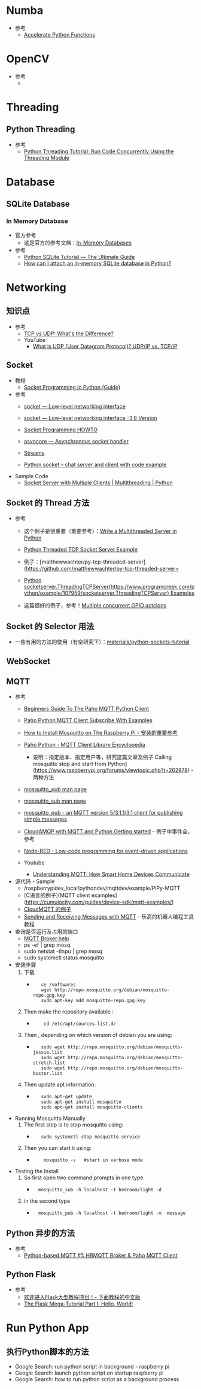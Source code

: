# Numba
   * 参考
      + [Accelerate Python Functions](https://numba.pydata.org/)<br>
# OpenCV
   * 参考
      + []()<br>
# Threading
## Python Threading
   * 参考
      + [Python Threading Tutorial: Run Code Concurrently Using the Threading Module](https://www.youtube.com/watch?v=IEEhzQoKtQU)<br>
# Database
## SQLite Database
### In Memory Database
   * 官方参考
      + 这是官方的参考文档：[In-Memory Databases](https://www.sqlite.org/inmemorydb.html)<br>
   * 参考
      + [Python SQLite Tutorial — The Ultimate Guide](https://towardsdatascience.com/python-sqlite-tutorial-the-ultimate-guide-fdcb8d7a4f30)<br>
      + [How can I attach an in-memory SQLite database in Python?](https://stackoverflow.com/questions/32681761/how-can-i-attach-an-in-memory-sqlite-database-in-python/32681822#32681822)<br>

# Networking
## 知识点
   * 参考
      + [TCP vs UDP: What's the Difference?](https://www.guru99.com/tcp-vs-udp-understanding-the-difference.html)<br>
      + YouTube
         - [What is UDP (User Datagram Protocol)? UDP/IP vs. TCP/IP](https://www.youtube.com/watch?v=zFS0FaSqvcQ)<br>
## Socket
   * 教程
      + [Socket Programming in Python (Guide)](https://realpython.com/python-sockets/)<br>
   * 参考
      + [socket — Low-level networking interface](https://docs.python.org/3/library/socket.html)<br>
      + [socket — Low-level networking interface -3.8 Version](https://docs.python.org/3.8/library/socket.html)<br>
      + [Socket Programming HOWTO](https://docs.python.org/3/howto/sockets.html)<br>
      + [asyncore — Asynchronous socket handler](https://docs.python.org/3.8/library/asyncore.html)<br>
      + [Streams](https://docs.python.org/3.8/library/asyncio-stream.html)<br>
      
      
      + [Python socket – chat server and client with code example](https://www.binarytides.com/code-chat-application-server-client-sockets-python/)<br>
   * Sample Code
      + [Socket Server with Multiple Clients | Multithreading | Python](https://codezup.com/socket-server-with-multiple-clients-model-multithreading-python/)<br>

## Socket 的 Thread 方法
   * 参考
      + 这个例子是很重要（重要参考）：[Write a Multithreaded Server in Python](https://www.techbeamers.com/python-tutorial-write-multithreaded-python-server/)<br>
      + [Python Threaded TCP Socket Server Example](https://forum.derivative.ca/t/python-threaded-tcp-socket-server-example/12002)<br>
      + 例子：[matthewwachter/py-tcp-threaded-server](https://github.com/matthewwachter/py-tcp-threaded-server><br>
      + [Python socketserver.ThreadingTCPServer(https://www.programcreek.com/python/example/107959/socketserver.ThreadingTCPServer) Examples]()<br>
      
      
      + 这篇很好的例子，参考！[Multiple concurrent GPIO actcions](https://www.raspberrypi.org/forums/viewtopic.php?t=175252)<br>

## Socket 的 Selector 用法
   * 一些有用的方法的使用（有空研究下）：[materials/python-sockets-tutorial](https://github.com/realpython/materials/blob/master/python-sockets-tutorial/multiconn-server.py)<br>

## WebSocket 

## MQTT
   * 参考
      + [Beginners Guide To The Paho MQTT Python Client](http://www.steves-internet-guide.com/into-mqtt-python-client/)<br>
      + [Paho Python MQTT Client Subscribe With Examples](http://www.steves-internet-guide.com/subscribing-topics-mqtt-client/)<br>
      + [How to Install Mosquitto on The Raspberry Pi - 安装的重要参考](https://stevessmarthomeguide.com/install-mosquitto-raspberry-pi/)<br>
      + [Paho Python - MQTT Client Library Encyclopedia](https://www.hivemq.com/blog/mqtt-client-library-paho-python/)<br>
         - 说明：指定版本、指定用户等，研究这篇文章及例子
Calling mosquitto stop and start from Python](https://www.raspberrypi.org/forums/viewtopic.php?t=262978) - 两种方法<br>
      + [mosquitto_pub man page](https://mosquitto.org/man/mosquitto_pub-1.html)<br>
      + [mosquitto_sub man page](https://mosquitto.org/man/mosquitto_sub-1.html)<br>
      + [mosquitto_pub - an MQTT version 5/3.1.1/3.1 client for publishing simple messages](https://manpages.debian.org/testing/mosquitto-clients/mosquitto_pub.1.en.html)<br>
      + [CloudAMQP with MQTT and Python Getting started](https://www.cloudamqp.com/docs/python_mqtt.html) - 例子中事件全，参考<br>
      
      + [Node-RED - Low-code programming for event-driven applications](https://nodered.org/)<br>
      + Youtube
         - [Understanding MQTT: How Smart Home Devices Communicate](https://www.youtube.com/watch?v=NjKK5ab0-Kk)<br>
   * 源代码 - Sample
      + /raspberrypidev_local/pythondev/mqttdev/example/PiPy-MQTT
      + [C语言的例子](MQTT client examples](https://cumulocity.com/guides/device-sdk/mqtt-examples/)<br>
      + [CloudMQTT 的例子](https://www.cloudmqtt.com/docs/python.html)<br>
      + [Sending and Receiving Messages with MQTT](https://www.ev3dev.org/docs/tutorials/sending-and-receiving-messages-with-mqtt/) - 乐高的机器人编程工具教程<br>
   * 查询是否运行及占用的端口
      + [MQTT Broker help](https://www.raspberrypi.org/forums/viewtopic.php?t=268552)<br>
      + ps -ef | grep mosq
      + sudo netstat -tlnpu | grep mosq
      + sudo systemctl status mosquitto
   * 安装步骤
      1. 下载
         - ```
              ce /softwares
              wget http://repo.mosquitto.org/debian/mosquitto-repo.gpg.key
              sudo apt-key add mosquitto-repo.gpg.key
           ```
      2. Then make the repository available :
         - ```
               cd /etc/apt/sources.list.d/
           ```
      3. Then , depending on which version of debian you are using:
         - ```
              sudo wget http://repo.mosquitto.org/debian/mosquitto-jessie.list
              sudo wget http://repo.mosquitto.org/debian/mosquitto-stretch.list
              sudo wget http://repo.mosquitto.org/debian/mosquitto-buster.list
           ```
      4. Then update apt information:
         - ```
              sudo apt-get update
              sudo apt-get install mosquitto
              sudo apt-get install mosquitto-clients
           ```
   * Running Mosquitto Manually
      1. The first step is to stop mosquitto using:
         - ```
              sudo systemctl stop mosquitto.service 
           ```
      2. Then you can start it using:
         - ```
               mosquitto -v   #start in verbose mode
           ```
   * Testing the Install
      1. So first open two command prompts in one type.
         - ```
             mosquitto_sub -h localhost -t bedroom/light -d
           ```
      2. in the second type
         - ```
             mosquitto_pub -h localhost -t bedroom/light -m  message
           ```
## Python 异步的方法
   * 参考
      + [Python-based MQTT #1: HBMQTT Broker & Paho MQTT Client](https://www.youtube.com/watch?v=hmM4h174suk)<br>
## Python Flask
   * 参考
      + [欢迎进入Flask大型教程项目！- 下面教程的中文版](http://www.pythondoc.com/flask-mega-tutorial/)<br>
      + [The Flask Mega-Tutorial Part I: Hello, World!](https://blog.miguelgrinberg.com/post/the-flask-mega-tutorial-part-i-hello-world)<br>

# Run Python App
## 执行Python脚本的方法
   * Google Search: run python script in background - raspberry pi
   * Google Search: launch python script on startup raspberry pi
   * Google Search: how to run python script as a background process
